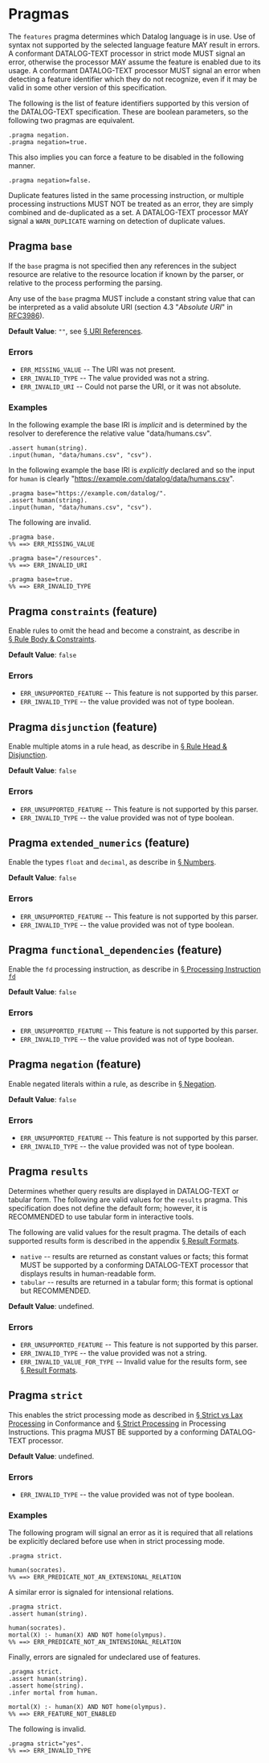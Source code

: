 # Pragmas

The `features` pragma determines which Datalog language is in use. Use of syntax not supported by the selected language feature MAY result in errors. A conformant DATALOG-TEXT processor in strict mode MUST signal an error, otherwise the processor MAY assume the feature is enabled due to its usage. A conformant DATALOG-TEXT processor MUST signal an error when detecting a feature identifier which they do not recognize, even if it may be valid in some other version of this specification.

The following is the list of feature identifiers supported by this version of the DATALOG-TEXT specification. These are boolean parameters, so the following two pragmas are equivalent.

```datalog
.pragma negation.
.pragma negation=true.
```

This also implies you can force a feature to be disabled in the following manner.

```datalog
.pragma negation=false.
```

Duplicate features listed in the same processing instruction, or multiple processing instructions MUST NOT be treated as an error, they are simply combined and de-duplicated as a set. A DATALOG-TEXT processor MAY signal a `WARN_DUPLICATE` warning on detection of duplicate values.

## Pragma `base`

If the `base` pragma is not specified then any references in the subject resource are relative to the resource location if known by the parser, or relative to the process performing the parsing. 

Any use of the `base` pragma MUST include a constant string value that can be interpreted as a valid absolute URI (section 4.3 "_Absolute URI_" in <span class="bibref inline">[RFC3986](x_references.md#RFC3986)</span>).

**Default Value**: `""`, see [§&nbsp;URI References](resolvers.md#uri-references).

### Errors

* `ERR_MISSING_VALUE` -- The URI was not present.
* `ERR_INVALID_TYPE` -- The value provided was not a string.
* `ERR_INVALID_URI` -- Could not parse the URI, or it was not absolute.

### Examples

In the following example the base IRI is _implicit_ and is determined by the resolver to dereference the relative value "data/humans.csv".

```datalog
.assert human(string).
.input(human, "data/humans.csv", "csv").
```

In the following example the base IRI is _explicitly_ declared and so the input for `human` is clearly "https://example.com/datalog/data/humans.csv".

```datalog
.pragma base="https://example.com/datalog/".
.assert human(string).
.input(human, "data/humans.csv", "csv").
```

The following are invalid.

```datalog
.pragma base.
%% ==> ERR_MISSING_VALUE
```

```datalog
.pragma base="/resources".
%% ==> ERR_INVALID_URI
```

```datalog
.pragma base=true.
%% ==> ERR_INVALID_TYPE
```


## Pragma `constraints` (feature)

Enable rules to omit the head and become a constraint, as describe in [§&nbsp;Rule Body & Constraints](grammar_rules.md#rule-body--constraints).

**Default Value**: `false`

### Errors

* `ERR_UNSUPPORTED_FEATURE` -- This feature is not supported by this parser.
* `ERR_INVALID_TYPE` -- the value provided was not of type boolean.

## Pragma `disjunction` (feature)

Enable multiple atoms in a rule head, as describe in [§&nbsp;Rule Head & Disjunction](grammar_rules.md#rule-head--disjunction).

**Default Value**: `false`

### Errors

* `ERR_UNSUPPORTED_FEATURE` -- This feature is not supported by this parser.
* `ERR_INVALID_TYPE` -- the value provided was not of type boolean.

## Pragma `extended_numerics` (feature)

Enable the types `float` and `decimal`, as describe in [§&nbsp;Numbers](grammar_constants.md#numbers).

**Default Value**: `false`

### Errors

* `ERR_UNSUPPORTED_FEATURE` -- This feature is not supported by this parser.
* `ERR_INVALID_TYPE` -- the value provided was not of type boolean.

## Pragma `functional_dependencies` (feature)

Enable the `fd` processing instruction, as describe in [§&nbsp;Processing Instruction `fd`](grammar_pi.md#processing-instruction-fd)

**Default Value**: `false`

### Errors

* `ERR_UNSUPPORTED_FEATURE` -- This feature is not supported by this parser.
* `ERR_INVALID_TYPE` -- the value provided was not of type boolean.

## Pragma `negation` (feature)

Enable negated literals within a rule, as describe in [§&nbsp;Negation](grammar_literals.md#negation).

**Default Value**: `false`

### Errors

* `ERR_UNSUPPORTED_FEATURE` -- This feature is not supported by this parser.
* `ERR_INVALID_TYPE` -- the value provided was not of type boolean.

## Pragma `results`

Determines whether query results are displayed in DATALOG-TEXT or tabular form. The following are valid values for the `results` pragma. This specification does not define the default form; however, it is RECOMMENDED to use tabular form in interactive tools.

The following are valid values for the result pragma. The details of each supported results form is described in the appendix [§&nbsp;Result Formats](x_result_forms.md).

* `native` -- results are returned as constant values or facts; this format MUST be supported by a conforming DATALOG-TEXT processor that displays results in human-readable form.
* `tabular` -- results are returned in a tabular form; this format is optional but RECOMMENDED.

**Default Value**: undefined.

### Errors

* `ERR_UNSUPPORTED_FEATURE` -- This feature is not supported by this parser.
* `ERR_INVALID_TYPE` -- the value provided was not a string.
* `ERR_INVALID_VALUE_FOR_TYPE` -- Invalid value for the results form, see [§&nbsp;Result Formats](x_result_forms.md).

## Pragma `strict`

This enables the strict processing mode as described in [§&nbsp;Strict vs Lax Processing](conformance.md#strict-vs-lax-processing) in Conformance and [§&nbsp;Strict Processing](grammar_pi.md#strict-processing) in Processing Instructions.
This pragma MUST BE supported by a conforming DATALOG-TEXT processor.

**Default Value**: undefined.

### Errors

* `ERR_INVALID_TYPE` -- the value provided was not of type boolean.

### Examples

The following program will signal an error as it is required that all relations be explicitly declared before use when in strict processing mode.

```datalog
.pragma strict.

human(socrates).
%% ==> ERR_PREDICATE_NOT_AN_EXTENSIONAL_RELATION
```

A similar error is signaled for intensional relations.

```datalog
.pragma strict.
.assert human(string).

human(socrates).
mortal(X) :- human(X) AND NOT home(olympus).
%% ==> ERR_PREDICATE_NOT_AN_INTENSIONAL_RELATION
```

Finally, errors are signaled for undeclared use of features.

```datalog
.pragma strict.
.assert human(string).
.assert home(string).
.infer mortal from human.

mortal(X) :- human(X) AND NOT home(olympus).
%% ==> ERR_FEATURE_NOT_ENABLED
```

The following is invalid.

```datalog
.pragma strict="yes".
%% ==> ERR_INVALID_TYPE
```
